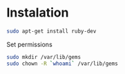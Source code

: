 # Instalation

```bash
sudo apt-get install ruby-dev
```

Set permissions

```bash
sudo mkdir /var/lib/gems
sudo chown -R `whoami` /var/lib/gems
```

